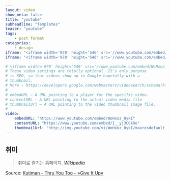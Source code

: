 ```yaml
---
layout: video
show_meta: false
title: "youtube"
subheadline: "Templates"
teaser: "youtube"
tags:
    - post format
categories:
    - design
iframe: "<iframe width='970' height='546' src='//www.youtube.com/embed/I__yj3CGkXo' frameborder='0' allowfullscreen></iframe>"
iframe: "<iframe width='970' height='546' src='//www.youtube.com/embed/I__yj3CGkXo' frameborder='0' allowfullscreen></iframe>"

# <iframe width='970' height='546' src='//www.youtube.com/embed/WoHxoz_0ykI' frameborder='0' allowfullscreen></iframe>
# These video settings are totally optional. It's only purpose
# is SEO, so that videos show up in Google hopefully with a
# thumbnail.
# More › https://developers.google.com/webmasters/videosearch/schema?hl=en&rd=1
#
# embedURL – A URL pointing to a player for the specific video.
# contentURL – A URL pointing to the actual video media file
# thumbnailUrl – A URL pointing to the video thumbnail image file.
#
video:
    embedURL: "https://www.youtube.com/embed/WoHxoz_0ykI"
    contentURL: "https://www.youtube.com/embed/I__yj3CGkXo"
    thumbnailUrl: "http://img.youtube.com/vi/WoHxoz_0ykI/maxresdefault.jpg"
---
```

<!--more-->

## 취미

> 취미로 즐기는 홈페이지. <cite>[Wikipedia](http://en.wikipedia.org/wiki/Kutiman)</cite>



Source: [Kutiman – Thru You Too – »Give It Up«](https://www.youtube.com/watch?v=WoHxoz_0ykI)

